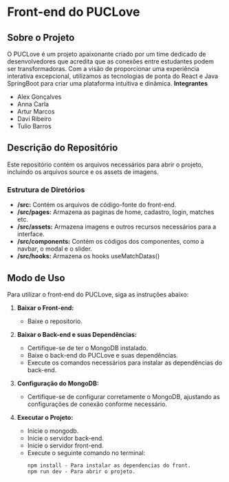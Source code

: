 # Front-end do PUCLove

## Sobre o Projeto

O PUCLove é um projeto apaixonante criado por um time dedicado de desenvolvedores que acredita que as conexões entre estudantes podem ser transformadoras. Com a visão de proporcionar uma experiência interativa excepcional, utilizamos as tecnologias de ponta do React e Java SpringBoot para criar uma plataforma intuitiva e dinâmica.
**Integrantes**
- Alex Gonçalves
- Anna Carla
- Artur Marcos
- Davi Ribeiro
- Tulio Barros


## Descrição do Repositório

Este repositório contém os arquivos necessários para abrir o projeto, incluindo os arquivos source e os assets de imagens.

### Estrutura de Diretórios

- **/src:** Contém os arquivos de código-fonte do front-end.
- **/src/pages:** Armazena as paginas de home, cadastro, login, matches etc.
- **/src/assets:** Armazena imagens e outros recursos necessários para a interface.
- **/src/components:** Contém os códigos dos componentes, como a navbar, o modal e o slider.
- **/src/hooks:** Armazena os hooks useMatchDatas()

## Modo de Uso

Para utilizar o front-end do PUCLove, siga as instruções abaixo:

1. **Baixar o Front-end:**
   - Baixe o repositorio.

3. **Baixar o Back-end e suas Dependências:**
   - Certifique-se de ter o MongoDB instalado.
   - Baixe o back-end do PUCLove e suas dependências.
   - Execute os comandos necessários para instalar as dependências do back-end.

4. **Configuração do MongoDB:**
   - Certifique-se de configurar corretamente o MongoDB, ajustando as configurações de conexão conforme necessário.

5. **Executar o Projeto:**
   - Inicie o mongodb.
   - Inicie o servidor back-end.
   - Inicie o servidor front-end.
   - Execute o seguinte comando no terminal:
     ```
     npm install - Para instalar as dependencias do front.
     npm run dev - Para abrir o projeto.
     ```
